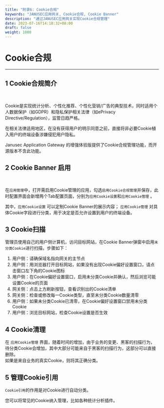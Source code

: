 ```yaml
---
title: "附录6: Cookie合规"
keywords: "JANUSEC应用网关, Cookie合规, Cookie Banner"
description: "通过JANUSEC应用网关实现Cookie合规管理"
date: 2023-07-16T14:18:32+08:00
draft: false
weight: 1800
---
```


# Cookie合规      
----

## 1 Cookie合规简介    

<br>

Cookie是实现统计分析、个性化推荐、个性化营销/广告的典型技术，同时适用个人数据保护（如GDPR）和隐私保护相关法律（如ePrivacy Directive/Regulation），监管日趋严格。  

在相关法律适用地区，在没有获得用户的明示同意之前，直接将非必要Cookie植入用户的终端设备涉嫌侵犯用户隐私。     

Janusec Application Gateway 的增强体验版提供了Cookie合规管理功能，而开源版本不含此功能。   
   
## 2 Cookie Banner 启用  

<br>

在`应用管理`中，打开需启用Cookie管理的应用，勾选`启用Cookie合规管理`并保存，此时配置界面会新增两个Tab配置页面，分别为`应用Cookie设置`和`应用Cookie管理` 。  

其中，`应用Cookie设置` 可以定制Cookie Banner的展示内容； `应用Cookie管理` 对具体Cookie字段进行分类，用于决定是否允许设置到用户的终端设备。    

## 3 Cookie扫描  

管理员使用自己的用户侧计算机，访问目标网站，在Cookie Banner弹窗中启用`未分类Cookie`进行扫描，步骤如下：  

1. 用户侧：请确保域名指向网关的主节点  
2. 用户侧：用浏览器打开目标网站，如果没有出现Cookie偏好设置窗口，请点击窗口左下角的Cookie图标  
3. 用户侧：在Cookie偏好设置窗口，启用未分类Cookie并确认，然后浏览可能设置Cookie的页面  
4. 网关侧：点击上方刷新按钮，查看识别出的Cookie清单  
5. 网关侧：检查或修改每一Cookie类型，直至未分类Cookie数量清零  
6. 用户侧：如果未分类Cookie已清零，在Cookie偏好设置窗口禁用未分类Cookie  
7. 用户侧：浏览目标网站，检查Cookie设置是否生效  

## 4 Cookie清理    

在 `应用Cookie管理` 界面，随着时间的增加，由于业务的变更、黑客的扫描行为，待分类Cookie会增加，其中大部分可能来自于黑客的扫描行为，这部分可以直接删除。  
如果是来自业务的真实Cookie，则将其正确分类。  

## 5 管理Cookie引用  

`Cookie引用`的作用是对Cookie进行自动分类。  

您可以将常见的Cookie纳入管理，比如各种统计分析插件。  




